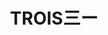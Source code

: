 ---
title: "TROIS三ー"
description: "TROIS三ー"
layout: shop
keywords:
  - 美食競賽
  - 台灣美食
  - 美食精選
datePublished: "2025-06-30"
dateModified: "2025-07-02"
city: "台中市"
district: "北屯區"
address: "台中市北屯區崇德一路53號"
phone: "0910557730"
geo: "24.176448657274662, 120.68876781424567"
google_map: "https://maps.app.goo.gl/XUqYEvHq18tRNAh27"
footinder: "https://footinder.com.tw/%E5%8F%B0%E4%B8%AD%E5%B8%82%E5%8C%97%E5%B1%AF%E5%8D%80/153117/"
official: "https://www.facebook.com/p/Trois%E4%B8%89%E4%B8%80-100076135776567"
award:
  - name: "500盤"
    year: "2024"
    entries:
      - dishes:
          - "菊芋/煙燻起司/山火腿/榛果"

---